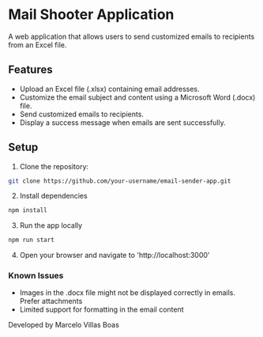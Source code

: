 # Mail Shooter Application

A web application that allows users to send customized emails to recipients from an Excel file.

## Features

- Upload an Excel file (.xlsx) containing email addresses.
- Customize the email subject and content using a Microsoft Word (.docx) file.
- Send customized emails to recipients.
- Display a success message when emails are sent successfully.

## Setup

1. Clone the repository:

```bash
git clone https://github.com/your-username/email-sender-app.git
```

2. Install dependencies
```bash
npm install
```

3. Run the app locally
```bash
npm run start
```

4. Open your browser and navigate to 'http://localhost:3000'

### Known Issues

- Images in the .docx file might not be displayed correctly in emails. Prefer attachments
- Limited support for formatting in the email content


Developed by Marcelo Villas Boas